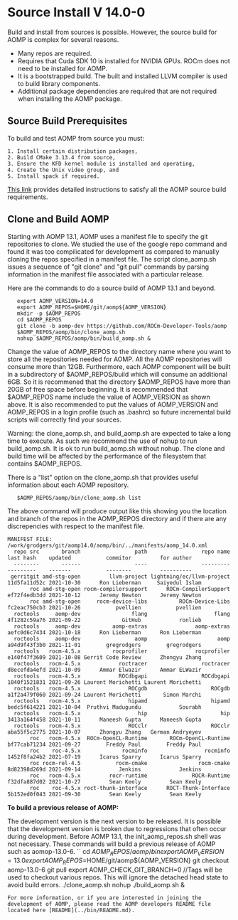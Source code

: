 # Source Install V 14.0-0

Build and install from sources is possible.  However, the source build for AOMP is complex for several reasons.
- Many repos are required.
- Requires that Cuda SDK 10 is installed for NVIDIA GPUs. ROCm does not need to be installed for AOMP.
- It is a bootstrapped build. The built and installed LLVM compiler is used to build library components.
- Additional package dependencies are required that are not required when installing the AOMP package.

## Source Build Prerequisites

To build and test AOMP from source you must:
```
1. Install certain distribution packages,
2. Build CMake 3.13.4 from source,
3. Ensure the KFD kernel module is installed and operating,
4. Create the Unix video group, and
5. Install spack if required.
```
[This link](SOURCEINSTALL_PREREQUISITE.md) provides detailed instructions to satisfy all the AOMP source build requirements.

## Clone and Build AOMP

Starting with AOMP 13.1, AOMP uses a manifest file to specify the git repositories to clone.
We studied the use of the google repo command and found it was too compilicated for development
as compared to manually cloning the repos specified in a manifest file.
The script clone\_aomp.sh issues a sequence of "git clone" and "git pull" commands
by parsing information in the manifest file associated with a particular release.

Here are the commands to do a source build of AOMP 13.1 and beyond.

```
   export AOMP_VERSION=14.0
   export AOMP_REPOS=$HOME/git/aomp${AOMP_VERSION}
   mkdir -p $AOMP_REPOS
   cd $AOMP_REPOS
   git clone -b aomp-dev https://github.com/ROCm-Developer-Tools/aomp
   $AOMP_REPOS/aomp/bin/clone_aomp.sh
   nohup $AOMP_REPOS/aomp/bin/build_aomp.sh &
```
Change the value of AOMP\_REPOS to the directory name where you want to store all the repositories needed for AOMP. All the AOMP repositories will consume more than 12GB. Furthermore, each AOMP component will be built in a subdirectory of $AOMP\_REPOS/build which will consume an additional 6GB. So it is recommened that the directory $AOMP\_REPOS have more than 20GB of free space before beginning. It is recommended that $AOMP\_REPOS name include the value of AOMP\_VERSION as shown above. It is also recommended to put the values of AOMP\_VERSION and AOMP\_REPOS in a login profile (such as .bashrc) so future incremental build scripts will correctly find your sources.

Warning: the clone\_aomp.sh, and build\_aomp.sh are expected to take a long time to execute. As such we recommend the use of nohup to run build\_aomp.sh. It is ok to run build\_aomp.sh without nohup. The clone and build time will be affected by the performance of the filesystem that contains $AOMP\_REPOS.

There is a "list" option on the clone\_aomp.sh that provides useful information about each AOMP repository.
```
   $AOMP_REPOS/aomp/bin/clone_aomp.sh list
```
The above command will produce output like this showing you the location and branch of the repos in the AOMP\_REPOS directory and if there are any discrepencies with respect to the manifest file.
```
MANIFEST FILE: /work/grodgers/git/aomp14.0/aomp/bin/../manifests/aomp_14.0.xml
  repo src       branch                 path                 repo name    last hash    updated           commitor         for author
  --------       ------                 ----                 ---------    ---------    -------           --------         ----------
 gerritgit amd-stg-open         llvm-project lightning/ec/llvm-project 11d5fa11d52c 2021-10-30      Ron Lieberman     Saiyedul Islam
       roc amd-stg-open rocm-compilersupport      ROCm-CompilerSupport ef72f4edb3dd 2021-10-12      Jeremy Newton      Jeremy Newton
       roc amd-stg-open     rocm-device-libs          ROCm-Device-Libs fc2eac750cb3 2021-10-26           pvellien           pvellien
  roctools     aomp-dev                flang                     flang 4f1282c59a76 2021-09-22             GitHub            ronlieb
  roctools     aomp-dev          aomp-extras               aomp-extras aefc0d6c7434 2021-10-18      Ron Lieberman      Ron Lieberman
  roctools     aomp-dev                 aomp                      aomp a94d9f43f3b0 2021-11-01        gregrodgers        gregrodgers
  roctools   rocm-4.5.x          rocprofiler               rocprofiler e140f47f3609 2021-10-08 Gerrit Code Review      Zhongyu Zhang
  roctools   rocm-4.5.x            roctracer                 roctracer d8ecefda4efd 2021-10-09      Ammar Elwazir      Ammar ELWazir
  roctools   rocm-4.5.x            ROCdbgapi                 ROCdbgapi 1040f1521831 2021-09-26 Laurent Morichetti Laurent Morichetti
  roctools   rocm-4.5.x               ROCgdb                    ROCgdb a1f2a479f060 2021-09-24 Laurent Morichetti       Simon Marchi
  roctools   rocm-4.5.x               hipamd                    hipamd bedc5f614221 2021-10-04  Pruthvi Madugundu            Sourabh
  roctools   rocm-4.5.x                  hip                       hip 3413a164f458 2021-10-11      Maneesh Gupta      Maneesh Gupta
  roctools   rocm-4.5.x               ROCclr                    ROCclr aba55f5c2775 2021-10-07      Zhongyu Zhang   German Andryeyev
       roc   rocm-4.5.x  ROCm-OpenCL-Runtime       ROCm-OpenCL-Runtime bf77cab71234 2021-09-27        Freddy Paul        Freddy Paul
       roc    roc-4.5.x             rocminfo                  rocminfo 1452f8fa24b2 2021-07-19      Icarus Sparry      Icarus Sparry
       roc rocm-rel-4.5           rocm-cmake                rocm-cmake 8d82398d269d 2021-09-14            Jenkins            Jenkins
       roc   rocm-4.5.x         rocr-runtime              ROCR-Runtime f32dfa887d02 2021-10-27         Sean Keely         Sean Keely
       roc    roc-4.5.x roct-thunk-interface      ROCT-Thunk-Interface 5b152ed0f043 2021-09-30         Sean Keely         Sean Keely
```


<b>To build a previous release of AOMP:</b>

The development version is the next version to be released.  It is possible that the development version is broken due to regressions that often occur during development.
Before AOMP 13.1, the init\_aomp_repos.sh shell was not necessary.  These commands will build a previous release of AOMP such as aomop-13.0-6.
``
   cd $AOMP_REPOS/aomp/bin
   export AOMP_VERSION=13.0
   export AOMP_REPOS=$HOME/git/aomp${AOMP_VERSION}
   git checkout aomp-13.0-6
   git pull
   export AOMP_CHECK_GIT_BRANCH=0 //Tags will be used to checkout various repos. This will ignore the detached head state to avoid build errors.
   ./clone_aomp.sh
   nohup ./build_aomp.sh &
```
For more information, or if you are interested in joining the development of AOMP, please read the AOMP developers README file located here [README](../bin/README.md).
